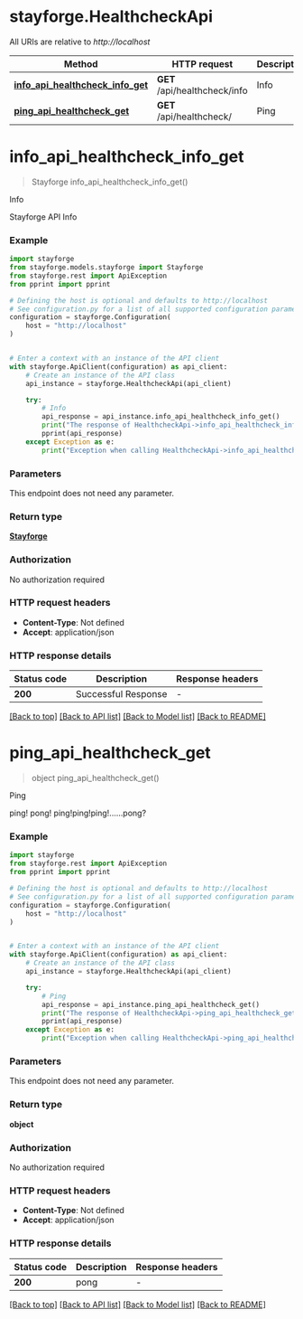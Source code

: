 # stayforge.HealthcheckApi

All URIs are relative to *http://localhost*

Method | HTTP request | Description
------------- | ------------- | -------------
[**info_api_healthcheck_info_get**](HealthcheckApi.md#info_api_healthcheck_info_get) | **GET** /api/healthcheck/info | Info
[**ping_api_healthcheck_get**](HealthcheckApi.md#ping_api_healthcheck_get) | **GET** /api/healthcheck/ | Ping


# **info_api_healthcheck_info_get**
> Stayforge info_api_healthcheck_info_get()

Info

Stayforge API Info

### Example


```python
import stayforge
from stayforge.models.stayforge import Stayforge
from stayforge.rest import ApiException
from pprint import pprint

# Defining the host is optional and defaults to http://localhost
# See configuration.py for a list of all supported configuration parameters.
configuration = stayforge.Configuration(
    host = "http://localhost"
)


# Enter a context with an instance of the API client
with stayforge.ApiClient(configuration) as api_client:
    # Create an instance of the API class
    api_instance = stayforge.HealthcheckApi(api_client)

    try:
        # Info
        api_response = api_instance.info_api_healthcheck_info_get()
        print("The response of HealthcheckApi->info_api_healthcheck_info_get:\n")
        pprint(api_response)
    except Exception as e:
        print("Exception when calling HealthcheckApi->info_api_healthcheck_info_get: %s\n" % e)
```



### Parameters

This endpoint does not need any parameter.

### Return type

[**Stayforge**](Stayforge.md)

### Authorization

No authorization required

### HTTP request headers

 - **Content-Type**: Not defined
 - **Accept**: application/json

### HTTP response details

| Status code | Description | Response headers |
|-------------|-------------|------------------|
**200** | Successful Response |  -  |

[[Back to top]](#) [[Back to API list]](../README.md#documentation-for-api-endpoints) [[Back to Model list]](../README.md#documentation-for-models) [[Back to README]](../README.md)

# **ping_api_healthcheck_get**
> object ping_api_healthcheck_get()

Ping

ping! pong! ping!ping!ping!......pong?

### Example


```python
import stayforge
from stayforge.rest import ApiException
from pprint import pprint

# Defining the host is optional and defaults to http://localhost
# See configuration.py for a list of all supported configuration parameters.
configuration = stayforge.Configuration(
    host = "http://localhost"
)


# Enter a context with an instance of the API client
with stayforge.ApiClient(configuration) as api_client:
    # Create an instance of the API class
    api_instance = stayforge.HealthcheckApi(api_client)

    try:
        # Ping
        api_response = api_instance.ping_api_healthcheck_get()
        print("The response of HealthcheckApi->ping_api_healthcheck_get:\n")
        pprint(api_response)
    except Exception as e:
        print("Exception when calling HealthcheckApi->ping_api_healthcheck_get: %s\n" % e)
```



### Parameters

This endpoint does not need any parameter.

### Return type

**object**

### Authorization

No authorization required

### HTTP request headers

 - **Content-Type**: Not defined
 - **Accept**: application/json

### HTTP response details

| Status code | Description | Response headers |
|-------------|-------------|------------------|
**200** | pong |  -  |

[[Back to top]](#) [[Back to API list]](../README.md#documentation-for-api-endpoints) [[Back to Model list]](../README.md#documentation-for-models) [[Back to README]](../README.md)

